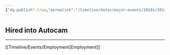 ```yaml
---
{"dg-publish":true,"permalink":"/timeline/dates/major-events/2010s/2014-02-24-060000/","dgHomeLink":true,"dgPassFrontmatter":false}
---
```


## Hired into Autocam


---

[[Timeline/Events/Employment|Employment]]
